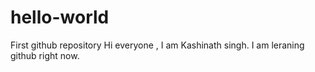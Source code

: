 # hello-world
First github repository
Hi everyone , I am Kashinath singh. I am leraning github right now.
